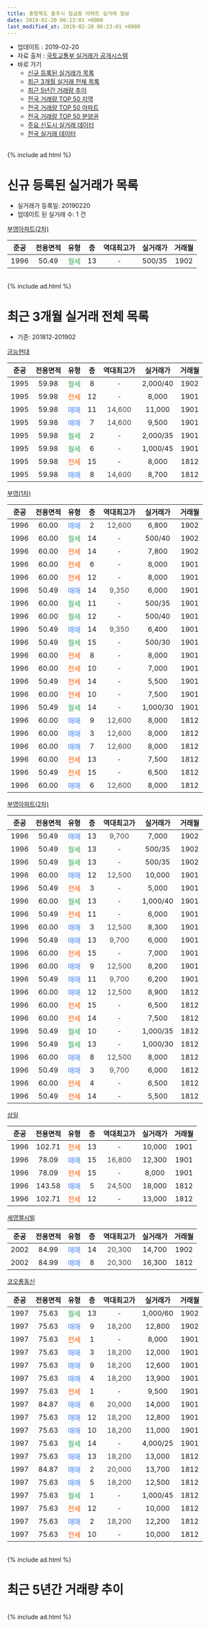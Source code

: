 ```yaml
---
title: 충청북도 충주시 칠금동 아파트 실거래 정보
date: 2019-02-20 06:23:01 +0900
last_modified_at: 2019-02-20 06:23:01 +0900
---
```


* 업데이트 : 2019-02-20
* 자료 출처 : [국토교통부 실거래가 공개시스템](http://rt.molit.go.kr)
* 바로 가기
    * [신규 등록된 실거래가 목록](#신규-등록된-실거래가-목록)
    * [최근 3개월 실거래 전체 목록](#최근-3개월-실거래-전체-목록)
    * [최근 5년간 거래량 추이](#최근-5년간-거래량-추이)
    * [전국 거래량 TOP 50 지역](https://inasie.github.io/apt-trade-info/최근-3개월-전국에서-가장-거래가-많이-발생한-지역)
    * [전국 거래량 TOP 50 아파트](https://inasie.github.io/apt-trade-info/최근-3개월-전국에서-가장-거래가-많이-발생한-아파트)
    * [전국 거래량 TOP 50 분양권](https://inasie.github.io/apt-trade-info/최근-3개월-전국에서-가장-거래가-많이-발생한-분양권)
    * [주요 신도시 실거래 데이터](https://inasie.github.io/apt-trade-info/주요-신도시)
    * [전국 실거래 데이터](https://inasie.github.io/apt-trade-info/전국)
<br>
{% include ad.html %}
<br>

# 신규 등록된 실거래가 목록
* 실거래가 등록일: 20190220
* 업데이트 된 실거래 수: 1 건


[부영아파트(2차)](https://search.naver.com/search.naver?query=%EC%B6%A9%EC%B2%AD%EB%B6%81%EB%8F%84+%EC%B6%A9%EC%A3%BC%EC%8B%9C+%EC%B9%A0%EA%B8%88%EB%8F%99+%EB%B6%80%EC%98%81%EC%95%84%ED%8C%8C%ED%8A%B8%282%EC%B0%A8%29)

|준공|전용면적|유형|층|역대최고가|실거래가|거래월|
|:---:|:---:|:---:|:---:|:---:|:---:|:---:|
|1996|50.49|<span style="color:#34a853">월세</span>|13|<span style="color:#444444">-</span>|500/35|1902|


<br>
{% include ad.html %}
<br>

# 최근 3개월 실거래 전체 목록
* 기준: 201812-201902


[금능현대](https://search.naver.com/search.naver?query=%EC%B6%A9%EC%B2%AD%EB%B6%81%EB%8F%84+%EC%B6%A9%EC%A3%BC%EC%8B%9C+%EC%B9%A0%EA%B8%88%EB%8F%99+%EA%B8%88%EB%8A%A5%ED%98%84%EB%8C%80)

|준공|전용면적|유형|층|역대최고가|실거래가|거래월|
|:---:|:---:|:---:|:---:|:---:|:---:|:---:|
|1995|59.98|<span style="color:#34a853">월세</span>|8|<span style="color:#444444">-</span>|2,000/40|1902|
|1995|59.98|<span style="color:#ff5a00">전세</span>|12|<span style="color:#444444">-</span>|8,000|1901|
|1995|59.98|<span style="color:#4285f3">매매</span>|11|<span style="color:#444444">14,600</span>|11,000|1901|
|1995|59.98|<span style="color:#4285f3">매매</span>|7|<span style="color:#444444">14,600</span>|9,500|1901|
|1995|59.98|<span style="color:#34a853">월세</span>|2|<span style="color:#444444">-</span>|2,000/35|1901|
|1995|59.98|<span style="color:#34a853">월세</span>|6|<span style="color:#444444">-</span>|1,000/45|1901|
|1995|59.98|<span style="color:#ff5a00">전세</span>|15|<span style="color:#444444">-</span>|8,000|1812|
|1995|59.98|<span style="color:#4285f3">매매</span>|8|<span style="color:#444444">14,600</span>|8,700|1812|

[부영(1차)](https://search.naver.com/search.naver?query=%EC%B6%A9%EC%B2%AD%EB%B6%81%EB%8F%84+%EC%B6%A9%EC%A3%BC%EC%8B%9C+%EC%B9%A0%EA%B8%88%EB%8F%99+%EB%B6%80%EC%98%81%281%EC%B0%A8%29)

|준공|전용면적|유형|층|역대최고가|실거래가|거래월|
|:---:|:---:|:---:|:---:|:---:|:---:|:---:|
|1996|60.00|<span style="color:#4285f3">매매</span>|2|<span style="color:#444444">12,600</span>|6,800|1902|
|1996|60.00|<span style="color:#34a853">월세</span>|14|<span style="color:#444444">-</span>|500/40|1902|
|1996|60.00|<span style="color:#ff5a00">전세</span>|14|<span style="color:#444444">-</span>|7,800|1902|
|1996|60.00|<span style="color:#ff5a00">전세</span>|6|<span style="color:#444444">-</span>|8,000|1901|
|1996|60.00|<span style="color:#ff5a00">전세</span>|12|<span style="color:#444444">-</span>|8,000|1901|
|1996|50.49|<span style="color:#4285f3">매매</span>|14|<span style="color:#444444">9,350</span>|6,000|1901|
|1996|60.00|<span style="color:#34a853">월세</span>|11|<span style="color:#444444">-</span>|500/35|1901|
|1996|60.00|<span style="color:#34a853">월세</span>|12|<span style="color:#444444">-</span>|500/40|1901|
|1996|50.49|<span style="color:#4285f3">매매</span>|14|<span style="color:#444444">9,350</span>|6,400|1901|
|1996|50.49|<span style="color:#34a853">월세</span>|15|<span style="color:#444444">-</span>|500/30|1901|
|1996|60.00|<span style="color:#ff5a00">전세</span>|8|<span style="color:#444444">-</span>|8,000|1901|
|1996|60.00|<span style="color:#ff5a00">전세</span>|10|<span style="color:#444444">-</span>|7,000|1901|
|1996|50.49|<span style="color:#ff5a00">전세</span>|14|<span style="color:#444444">-</span>|5,500|1901|
|1996|60.00|<span style="color:#ff5a00">전세</span>|10|<span style="color:#444444">-</span>|7,500|1901|
|1996|50.49|<span style="color:#34a853">월세</span>|14|<span style="color:#444444">-</span>|1,000/30|1901|
|1996|60.00|<span style="color:#4285f3">매매</span>|9|<span style="color:#444444">12,600</span>|8,000|1812|
|1996|60.00|<span style="color:#4285f3">매매</span>|3|<span style="color:#444444">12,600</span>|8,000|1812|
|1996|60.00|<span style="color:#4285f3">매매</span>|7|<span style="color:#444444">12,600</span>|8,000|1812|
|1996|60.00|<span style="color:#ff5a00">전세</span>|13|<span style="color:#444444">-</span>|7,500|1812|
|1996|50.49|<span style="color:#ff5a00">전세</span>|15|<span style="color:#444444">-</span>|6,500|1812|
|1996|60.00|<span style="color:#4285f3">매매</span>|6|<span style="color:#444444">12,600</span>|8,000|1812|

[부영아파트(2차)](https://search.naver.com/search.naver?query=%EC%B6%A9%EC%B2%AD%EB%B6%81%EB%8F%84+%EC%B6%A9%EC%A3%BC%EC%8B%9C+%EC%B9%A0%EA%B8%88%EB%8F%99+%EB%B6%80%EC%98%81%EC%95%84%ED%8C%8C%ED%8A%B8%282%EC%B0%A8%29)

|준공|전용면적|유형|층|역대최고가|실거래가|거래월|
|:---:|:---:|:---:|:---:|:---:|:---:|:---:|
|1996|50.49|<span style="color:#4285f3">매매</span>|13|<span style="color:#444444">9,700</span>|7,000|1902|
|1996|50.49|<span style="color:#34a853">월세</span>|13|<span style="color:#444444">-</span>|500/35|1902|
|1996|50.49|<span style="color:#34a853">월세</span>|13|<span style="color:#444444">-</span>|500/35|1902|
|1996|60.00|<span style="color:#4285f3">매매</span>|12|<span style="color:#444444">12,500</span>|10,000|1901|
|1996|50.49|<span style="color:#ff5a00">전세</span>|3|<span style="color:#444444">-</span>|5,000|1901|
|1996|60.00|<span style="color:#34a853">월세</span>|13|<span style="color:#444444">-</span>|1,000/40|1901|
|1996|50.49|<span style="color:#ff5a00">전세</span>|11|<span style="color:#444444">-</span>|6,000|1901|
|1996|60.00|<span style="color:#4285f3">매매</span>|3|<span style="color:#444444">12,500</span>|8,300|1901|
|1996|50.49|<span style="color:#4285f3">매매</span>|13|<span style="color:#444444">9,700</span>|6,000|1901|
|1996|60.00|<span style="color:#ff5a00">전세</span>|15|<span style="color:#444444">-</span>|7,000|1901|
|1996|60.00|<span style="color:#4285f3">매매</span>|9|<span style="color:#444444">12,500</span>|8,200|1901|
|1996|50.49|<span style="color:#4285f3">매매</span>|11|<span style="color:#444444">9,700</span>|6,200|1901|
|1996|60.00|<span style="color:#4285f3">매매</span>|12|<span style="color:#444444">12,500</span>|8,900|1812|
|1996|60.00|<span style="color:#ff5a00">전세</span>|15|<span style="color:#444444">-</span>|6,500|1812|
|1996|60.00|<span style="color:#ff5a00">전세</span>|14|<span style="color:#444444">-</span>|7,500|1812|
|1996|50.49|<span style="color:#34a853">월세</span>|10|<span style="color:#444444">-</span>|1,000/35|1812|
|1996|50.49|<span style="color:#34a853">월세</span>|13|<span style="color:#444444">-</span>|1,000/30|1812|
|1996|60.00|<span style="color:#4285f3">매매</span>|8|<span style="color:#444444">12,500</span>|8,000|1812|
|1996|50.49|<span style="color:#4285f3">매매</span>|3|<span style="color:#444444">9,700</span>|6,000|1812|
|1996|60.00|<span style="color:#ff5a00">전세</span>|4|<span style="color:#444444">-</span>|6,500|1812|
|1996|50.49|<span style="color:#ff5a00">전세</span>|14|<span style="color:#444444">-</span>|5,500|1812|


<script async src="//pagead2.googlesyndication.com/pagead/js/adsbygoogle.js"></script>
<!-- 기본 -->
<ins class="adsbygoogle"
     style="display:block"
     data-ad-client="ca-pub-2446590836940007"
     data-ad-slot="1659523306"
     data-ad-format="auto"
     data-full-width-responsive="true"></ins>
<script>
(adsbygoogle = window.adsbygoogle || []).push({});
</script>


[삼일](https://search.naver.com/search.naver?query=%EC%B6%A9%EC%B2%AD%EB%B6%81%EB%8F%84+%EC%B6%A9%EC%A3%BC%EC%8B%9C+%EC%B9%A0%EA%B8%88%EB%8F%99+%EC%82%BC%EC%9D%BC)

|준공|전용면적|유형|층|역대최고가|실거래가|거래월|
|:---:|:---:|:---:|:---:|:---:|:---:|:---:|
|1996|102.71|<span style="color:#ff5a00">전세</span>|13|<span style="color:#444444">-</span>|10,000|1901|
|1996|78.09|<span style="color:#4285f3">매매</span>|15|<span style="color:#444444">16,800</span>|12,300|1901|
|1996|78.09|<span style="color:#ff5a00">전세</span>|15|<span style="color:#444444">-</span>|8,000|1901|
|1996|143.58|<span style="color:#4285f3">매매</span>|5|<span style="color:#444444">24,500</span>|18,000|1812|
|1996|102.71|<span style="color:#ff5a00">전세</span>|12|<span style="color:#444444">-</span>|13,000|1812|

[세영첼시빌](https://search.naver.com/search.naver?query=%EC%B6%A9%EC%B2%AD%EB%B6%81%EB%8F%84+%EC%B6%A9%EC%A3%BC%EC%8B%9C+%EC%B9%A0%EA%B8%88%EB%8F%99+%EC%84%B8%EC%98%81%EC%B2%BC%EC%8B%9C%EB%B9%8C)

|준공|전용면적|유형|층|역대최고가|실거래가|거래월|
|:---:|:---:|:---:|:---:|:---:|:---:|:---:|
|2002|84.99|<span style="color:#4285f3">매매</span>|14|<span style="color:#444444">20,300</span>|14,700|1902|
|2002|84.99|<span style="color:#4285f3">매매</span>|8|<span style="color:#444444">20,300</span>|16,300|1812|

[코오롱동신](https://search.naver.com/search.naver?query=%EC%B6%A9%EC%B2%AD%EB%B6%81%EB%8F%84+%EC%B6%A9%EC%A3%BC%EC%8B%9C+%EC%B9%A0%EA%B8%88%EB%8F%99+%EC%BD%94%EC%98%A4%EB%A1%B1%EB%8F%99%EC%8B%A0)

|준공|전용면적|유형|층|역대최고가|실거래가|거래월|
|:---:|:---:|:---:|:---:|:---:|:---:|:---:|
|1997|75.63|<span style="color:#34a853">월세</span>|13|<span style="color:#444444">-</span>|1,000/60|1902|
|1997|75.63|<span style="color:#4285f3">매매</span>|9|<span style="color:#444444">18,200</span>|12,800|1902|
|1997|75.63|<span style="color:#ff5a00">전세</span>|1|<span style="color:#444444">-</span>|8,000|1901|
|1997|75.63|<span style="color:#4285f3">매매</span>|3|<span style="color:#444444">18,200</span>|12,000|1901|
|1997|75.63|<span style="color:#4285f3">매매</span>|9|<span style="color:#444444">18,200</span>|12,600|1901|
|1997|75.63|<span style="color:#4285f3">매매</span>|4|<span style="color:#444444">18,200</span>|13,900|1901|
|1997|75.63|<span style="color:#ff5a00">전세</span>|1|<span style="color:#444444">-</span>|9,500|1901|
|1997|84.87|<span style="color:#4285f3">매매</span>|6|<span style="color:#444444">20,000</span>|14,000|1901|
|1997|75.63|<span style="color:#4285f3">매매</span>|12|<span style="color:#444444">18,200</span>|12,800|1901|
|1997|75.63|<span style="color:#4285f3">매매</span>|10|<span style="color:#444444">18,200</span>|11,000|1901|
|1997|75.63|<span style="color:#34a853">월세</span>|14|<span style="color:#444444">-</span>|4,000/25|1901|
|1997|75.63|<span style="color:#4285f3">매매</span>|13|<span style="color:#444444">18,200</span>|13,000|1812|
|1997|84.87|<span style="color:#4285f3">매매</span>|2|<span style="color:#444444">20,000</span>|13,700|1812|
|1997|75.63|<span style="color:#4285f3">매매</span>|5|<span style="color:#444444">18,200</span>|12,500|1812|
|1997|75.63|<span style="color:#34a853">월세</span>|1|<span style="color:#444444">-</span>|1,000/45|1812|
|1997|75.63|<span style="color:#ff5a00">전세</span>|12|<span style="color:#444444">-</span>|10,000|1812|
|1997|75.63|<span style="color:#4285f3">매매</span>|2|<span style="color:#444444">18,200</span>|12,200|1812|
|1997|75.63|<span style="color:#ff5a00">전세</span>|10|<span style="color:#444444">-</span>|10,000|1812|


<br>
{% include ad.html %}
<br>

# 최근 5년간 거래량 추이


<div style="width:100%;">
    <canvas id="deal_progress" height="200"></canvas>
</div>

<script>
new Chart(document.getElementById("deal_progress"), {
    type: 'line',
    data: {
        labels: ['201402','201403','201404','201405','201406','201407','201408','201409','201410','201411','201412','201501','201502','201503','201504','201505','201506','201507','201508','201509','201510','201511','201512','201601','201602','201603','201604','201605','201606','201607','201608','201609','201610','201611','201612','201701','201702','201703','201704','201705','201706','201707','201708','201709','201710','201711','201712','201801','201802','201803','201804','201805','201806','201807','201808','201809','201810','201811','201812','201901','201902'],
        datasets: [{
            label: '매매',
            pointRadius: 1,
            data: [24, 35, 40, 21, 33, 33, 47, 39, 27, 21, 29, 46, 20, 43, 33, 21, 29, 28, 22, 23, 26, 28, 26, 21, 24, 30, 28, 18, 10, 25, 29, 26, 36, 26, 18, 18, 21, 20, 23, 19, 30, 15, 17, 20, 19, 14, 25, 23, 9, 23, 14, 15, 10, 12, 25, 18, 30, 15, 14, 16, 4],
            borderColor: "rgba(255, 201, 14, 1)",
            backgroundColor: "rgba(255, 201, 14, 0.5)",
            fill: false,
            lineTension: 0
        },{
            label: '전월세',
            pointRadius: 1,
            data: [24, 19, 19, 16, 18, 14, 26, 17, 27, 19, 14, 21, 15, 14, 12, 7, 6, 18, 13, 12, 7, 9, 18, 18, 16, 16, 14, 18, 10, 12, 8, 11, 19, 12, 16, 15, 16, 14, 10, 15, 11, 8, 20, 12, 12, 13, 21, 20, 25, 20, 15, 22, 20, 8, 13, 7, 16, 17, 13, 22, 6],
            borderColor: "rgba(0, 141, 185, 1)",
            backgroundColor: "rgba(0, 141, 185, 0.5)",
            fill: false,
            lineTension: 0
        }
        ]
    },
    options: {
        responsive: true,
        title: {
            display: false
        },
        tooltips: {
            mode: 'index',
            intersect: false
        },
        hover: {
            mode: 'nearest',
            intersect: true
        },
        scales: {
            xAxes: [{
                display: true,
                scaleLabel: {
                    display: true,
                    labelString: '년/월'
                }
            }],
            yAxes: [{
                display: true,
                ticks: {
                    suggestedMin: 0,
                },
                scaleLabel: {
                    display: true,
                    labelString: '실거래 수'
                }
            }]
        }
    }
});

</script>


<br>
{% include ad.html %}
<br>


